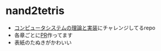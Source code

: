 # nand2tetris

- [コンピュータシステムの理論と実装](https://www.oreilly.co.jp/books/9784873117126/)にチャレンジしてるrepo
- 各章ごとに[PR](https://github.com/Popotanu/nand2tetris/pulls?q=is%3Apr+)作ってます
- 表紙のたぬきがかわいい


